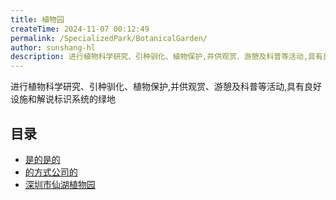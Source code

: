 ```yaml
---
title: 植物园
createTime: 2024-11-07 00:12:49
permalink: /SpecializedPark/BotanicalGarden/
author: sunshang-hl
description: 进行植物科学研究、引种驯化、植物保护,并供观赏、游憩及科普等活动,具有良好设施和解说标识系统的绿地
---
```


进行植物科学研究、引种驯化、植物保护,并供观赏、游憩及科普等活动,具有良好设施和解说标识系统的绿地

## 目录
- [是的是的](./1.是的是的.md)
- [的方式公司的](./2.的方式公司的.md)
- [深圳市仙湖植物园](./4.深圳市仙湖植物园.md)
